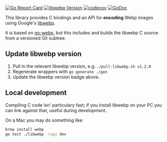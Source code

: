 [![Go Report Card](https://goreportcard.com/badge/github.com/bep/gowebp)](https://goreportcard.com/report/github.com/bep/gowebp)
[![libwebp Version](https://img.shields.io/badge/libwebp-v1.2.4-blue)](https://github.com/webmproject/libwebp)
[![codecov](https://codecov.io/gh/bep/gowebp/branch/master/graph/badge.svg)](https://codecov.io/gh/bep/gowebp)
[![GoDoc](https://godoc.org/github.com/bep/gowebp/libwebp?status.svg)](https://godoc.org/github.com/bep/gowebp/libwebp)

This library provides C bindings and an API for **encoding** Webp images using Google's [libwebp](https://github.com/webmproject/libwebp).

It is based on [go-webp](https://github.com/kolesa-team/go-webp), but this includes and builds the libwebp C source from a versioned Git subtree.


## Update libwebp version

1. Pull in the relevant libwebp version, e.g. `./pull-libwebp.sh v1.2.0`
2. Regenerate wrappers with `go generate ./gen`
3. Update the libwebp version badge above.

## Local development

Compiling C code isn' particulary fast; if you install libwebp on your PC you can link against that, useful during development.

On a Mac you may do something like:

```bash
brew install webp
go test ./libwebp -tags dev
```


